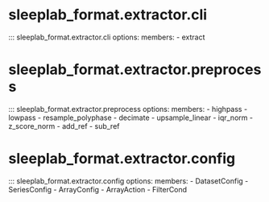 # sleeplab_format.extractor.cli

::: sleeplab_format.extractor.cli
    options:
        members:
            - extract

# sleeplab_format.extractor.preprocess

::: sleeplab_format.extractor.preprocess
    options:
        members:
            - highpass
            - lowpass
            - resample_polyphase
            - decimate
            - upsample_linear
            - iqr_norm
            - z_score_norm
            - add_ref
            - sub_ref

# sleeplab_format.extractor.config

::: sleeplab_format.extractor.config
    options:
        members:
            - DatasetConfig
            - SeriesConfig
            - ArrayConfig
            - ArrayAction
            - FilterCond